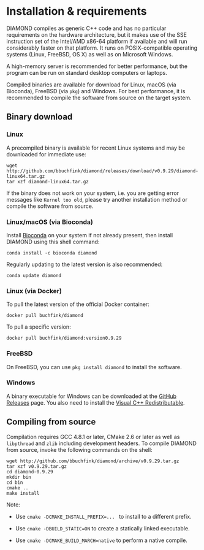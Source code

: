 # Installation & requirements

DIAMOND compiles as generic C++ code and has no particular requirements
on the hardware architecture, but it makes use of the SSE instruction
set of the Intel/AMD x86-64 platform if available and will run
considerably faster on that platform. It runs on POSIX-compatible
operating systems (Linux, FreeBSD, OS X) as well as on Microsoft
Windows.

A high-memory server is recommended for better performance, but the
program can be run on standard desktop computers or laptops.

Compiled binaries are available for download for Linux, macOS (via
Bioconda), FreeBSD (via `pkg`) and Windows. For best performance, it is
recommended to compile the software from source on the target system.

## Binary download

### Linux

A precompiled binary is available for recent Linux systems and may be
downloaded for immediate use:

    wget http://github.com/bbuchfink/diamond/releases/download/v0.9.29/diamond-linux64.tar.gz
    tar xzf diamond-linux64.tar.gz

If the binary does not work on your system, i.e. you are getting error
messages like `Kernel too old`, please try another installation method
or compile the software from source.

### Linux/macOS (via Bioconda)

Install [Bioconda](https://bioconda.github.io/) on your system if not
already present, then install DIAMOND using this shell command:

    conda install -c bioconda diamond

Regularly updating to the latest version is also recommended:

    conda update diamond

### Linux (via Docker)

To pull the latest version of the official Docker container:

    docker pull buchfink/diamond

To pull a specific version:

    docker pull buchfink/diamond:version0.9.29

### FreeBSD

On FreeBSD, you can use `pkg install diamond` to install the software.

### Windows

A binary executable for Windows can be downloaded at the [GitHub Releases](https://github.com/bbuchfink/diamond/releases)
page. You also need to install the [Visual C++ Redistributable](https://www.microsoft.com/en-us/download/details.aspx?id=48145).

## Compiling from source

Compilation requires GCC 4.8.1 or later, CMake 2.6 or later as well as
`libpthread` and `zlib` including development headers. To compile DIAMOND
from source, invoke the following commands on the shell:

    wget http://github.com/bbuchfink/diamond/archive/v0.9.29.tar.gz
    tar xzf v0.9.29.tar.gz
    cd diamond-0.9.29
    mkdir bin
    cd bin
    cmake ..
    make install

Note:

  - Use ` cmake -DCMAKE_INSTALL_PREFIX=...  ` to install to a different
    prefix.

  - Use `cmake -DBUILD_STATIC=ON` to create a statically linked
    executable.
  - Use `cmake -DCMAKE_BUILD_MARCH=native` to perform a native compile.
